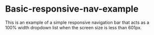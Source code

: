 # Basic-responsive-nav-example

This is an example of a simple responsive navigation bar that acts as a 100% width dropdown list when the screen size is less than 601px.
